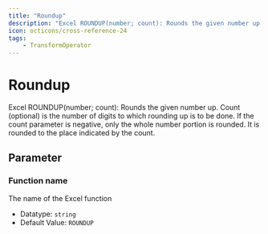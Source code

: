 ```yaml
---
title: "Roundup"
description: "Excel ROUNDUP(number; count): Rounds the given number up. Count (optional) is the number of digits to which rounding up is to be done. If the count parameter is negative, only the whole number portion is rounded. It is rounded to the place indicated by the count."
icon: octicons/cross-reference-24
tags: 
    - TransformOperator
---
```

# Roundup
<!-- This file was generated - DO NOT CHANGE IT MANUALLY -->



Excel ROUNDUP(number; count): Rounds the given number up. Count (optional) is the number of digits to which rounding up is to be done. If the count parameter is negative, only the whole number portion is rounded. It is rounded to the place indicated by the count.

## Parameter

### Function name

The name of the Excel function

- Datatype: `string`
- Default Value: `ROUNDUP`




